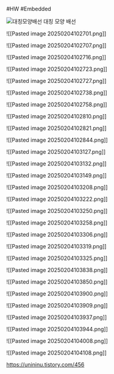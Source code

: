 #HW #Embedded 

![대칭모양배선](대칭모양배선.png)
대칭 모양 배선

![[Pasted image 20250204102701.png]]

![[Pasted image 20250204102707.png]]

![[Pasted image 20250204102716.png]]

![[Pasted image 20250204102723.png]]

![[Pasted image 20250204102727.png]]

![[Pasted image 20250204102738.png]]

![[Pasted image 20250204102758.png]]

![[Pasted image 20250204102810.png]]

![[Pasted image 20250204102821.png]]

![[Pasted image 20250204102844.png]]

![[Pasted image 20250204103127.png]]

![[Pasted image 20250204103132.png]]

![[Pasted image 20250204103149.png]]

![[Pasted image 20250204103208.png]]

![[Pasted image 20250204103222.png]]

![[Pasted image 20250204103250.png]]

![[Pasted image 20250204103258.png]]

![[Pasted image 20250204103306.png]]

![[Pasted image 20250204103319.png]]

![[Pasted image 20250204103325.png]]

![[Pasted image 20250204103838.png]]

![[Pasted image 20250204103850.png]]

![[Pasted image 20250204103900.png]]

![[Pasted image 20250204103909.png]]

![[Pasted image 20250204103937.png]]

![[Pasted image 20250204103944.png]]

![[Pasted image 20250204104008.png]]

![[Pasted image 20250204104108.png]]

https://unininu.tistory.com/456